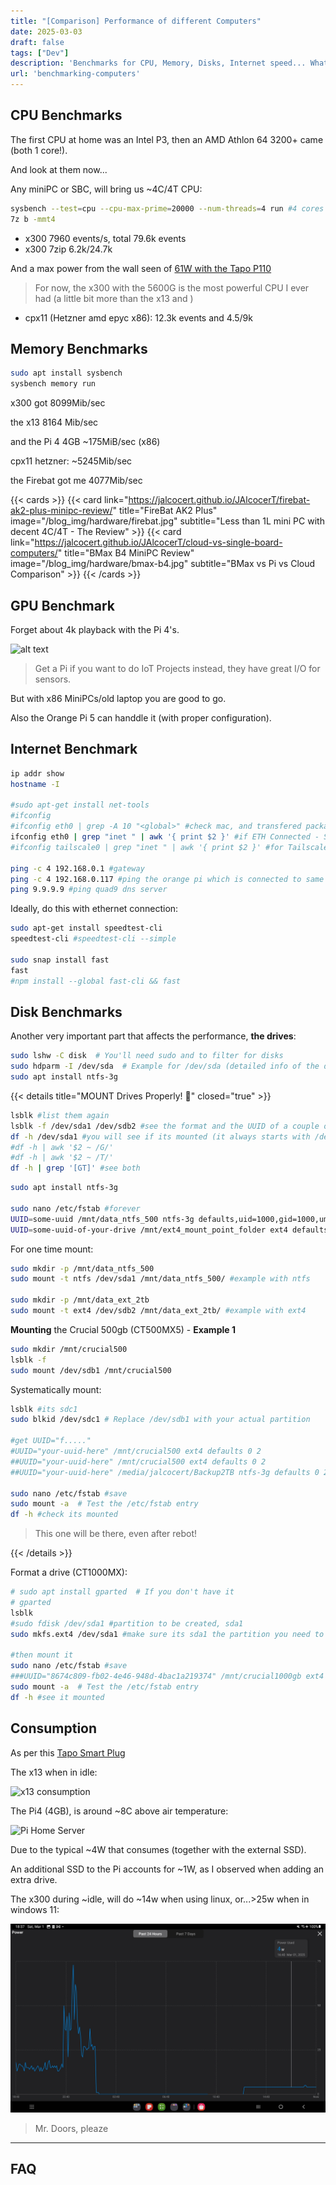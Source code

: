 ```yaml
---
title: "[Comparison] Performance of different Computers"
date: 2025-03-03
draft: false
tags: ["Dev"]
description: 'Benchmarks for CPU, Memory, Disks, Internet speed... Whats enough for a HomeLab?'
url: 'benchmarking-computers'
---
```



## CPU Benchmarks

The first CPU at home was an Intel P3, then an AMD Athlon 64 3200+ came (both 1 core!).

And look at them now...

Any miniPC or SBC, will bring us ~4C/4T CPU:

```sh
sysbench --test=cpu --cpu-max-prime=20000 --num-threads=4 run #4 cores
7z b -mmt4
```

* x300 7960 events/s, total 79.6k events
* x300 7zip 6.2k/24.7k

And a max power from the wall seen of [61W with the Tapo P110](#consumption)

> For now, the x300 with the 5600G is the most powerful CPU I ever had (a little bit more than the x13 and )

* cpx11 (Hetzner amd epyc x86): 12.3k events and 4.5/9k

## Memory Benchmarks

```sh
sudo apt install sysbench
sysbench memory run
```

x300 got 8099Mib/sec

the x13 8164 Mib/sec 

and the Pi 4 4GB ~175MiB/sec (x86)

cpx11 hetzner: ~5245Mib/sec

the Firebat got me 4077Mib/sec

{{< cards >}}
  {{< card link="https://jalcocert.github.io/JAlcocerT/firebat-ak2-plus-minipc-review/" title="FireBat AK2 Plus" image="/blog_img/hardware/firebat.jpg" subtitle="Less than 1L mini PC with decent 4C/4T - The Review" >}}
  {{< card link="https://jalcocert.github.io/JAlcocerT/cloud-vs-single-board-computers/" title="BMax B4 MiniPC Review" image="/blog_img/hardware/bmax-b4.jpg" subtitle="BMax vs Pi vs Cloud Comparison" >}}
{{< /cards >}}

## GPU Benchmark

Forget about 4k playback with the Pi 4's.

![alt text](/blog_img/iot/pis-esp-mlx.jpg)

> Get a Pi if you want to do IoT Projects instead, they have great I/O for sensors.

But with x86 MiniPCs/old laptop you are good to go.

Also the Orange Pi 5 can handdle it (with proper configuration).


## Internet Benchmark

```sh
ip addr show
hostname -I

#sudo apt-get install net-tools
#ifconfig
#ifconfig eth0 | grep -A 10 "<global>" #check mac, and transfered packages
ifconfig eth0 | grep "inet " | awk '{ print $2 }' #if ETH Connected - SEE THE LOCAL IP
#ifconfig tailscale0 | grep "inet " | awk '{ print $2 }' #for Tailscale

ping -c 4 192.168.0.1 #gateway
ping -c 4 192.168.0.117 #ping the orange pi which is connected to same device
ping 9.9.9.9 #ping quad9 dns server
```

Ideally, do this with ethernet connection:

```sh
sudo apt-get install speedtest-cli
speedtest-cli #speedtest-cli --simple

sudo snap install fast
fast
#npm install --global fast-cli && fast
```

## Disk Benchmarks

Another very important part that affects the performance, **the drives**:

```sh
sudo lshw -C disk  # You'll need sudo and to filter for disks
sudo hdparm -I /dev/sda  # Example for /dev/sda (detailed info of the disk)
sudo apt install ntfs-3g
```


{{< details title="MOUNT Drives Properly! 📌" closed="true" >}}

```sh
lsblk #list them again
lsblk -f /dev/sda1 /dev/sdb2 #see the format and the UUID of a couple of blocks
df -h /dev/sda1 #you will see if its mounted (it always starts with /dev)
#df -h | awk '$2 ~ /G/'
#df -h | awk '$2 ~ /T/'
df -h | grep '[GT]' #see both
```

```sh
sudo apt install ntfs-3g

sudo nano /etc/fstab #forever
UUID=some-uuid /mnt/data_ntfs_500 ntfs-3g defaults,uid=1000,gid=1000,umask=0022 0 1
UUID=some-uuid-of-your-drive /mnt/ext4_mount_point_folder ext4 defaults 0 1
```

For one time mount:

```sh
sudo mkdir -p /mnt/data_ntfs_500
sudo mount -t ntfs /dev/sda1 /mnt/data_ntfs_500/ #example with ntfs

sudo mkdir -p /mnt/data_ext_2tb
sudo mount -t ext4 /dev/sdb2 /mnt/data_ext_2tb/ #example with ext4
```

**Mounting** the Crucial 500gb (CT500MX5) - **Example 1**

```sh
sudo mkdir /mnt/crucial500
lsblk -f
sudo mount /dev/sdb1 /mnt/crucial500
```

Systematically mount:

```sh
lsblk #its sdc1
sudo blkid /dev/sdc1 # Replace /dev/sdb1 with your actual partition

#get UUID="f....."
#UUID="your-uuid-here" /mnt/crucial500 ext4 defaults 0 2
##UUID="your-uuid-here" /mnt/crucial500 ext4 defaults 0 2
##UUID="your-uuid-here" /media/jalcocert/Backup2TB ntfs-3g defaults 0 2

sudo nano /etc/fstab #save
sudo mount -a  # Test the /etc/fstab entry
df -h #check its mounted
```

> This one will be there, even after rebot!

{{< /details >}}

Format a drive (CT1000MX):

```sh
# sudo apt install gparted  # If you don't have it
# gparted
lsblk
#sudo fdisk /dev/sda1 #partition to be created, sda1
sudo mkfs.ext4 /dev/sda1 #make sure its sda1 the partition you need to erase to EXt4!!

#then mount it
sudo nano /etc/fstab #save
###UUID="8674c809-fb02-4e46-948d-4bac1a219374" /mnt/crucial1000gb ext4 defaults 0 2
sudo mount -a  # Test the /etc/fstab entry
df -h #see it mounted
```

## Consumption

As per this [Tapo Smart Plug](https://jalcocert.github.io/JAlcocerT/tapo-p110-review/)

The x13 when in idle:

![x13 consumption](/blog_img/hardware/x13-consumption.jpg)

The Pi4 (4GB), is around ~8C above air temperature:

![Pi Home Server](/blog_img/hardware/pi-homeserver.jpg)

Due to the typical ~4W that consumes (together with the external SSD).

An additional SSD to the Pi accounts for ~1W, as I observed when adding an extra drive.

The x300 during ~idle, will do ~14w when using linux, or...>25w when in windows 11:

![alt text](../../static/blog_img/hardware/energy/power-linux-w11-pi.jpg)

> Mr. Doors, pleaze

---

## FAQ


